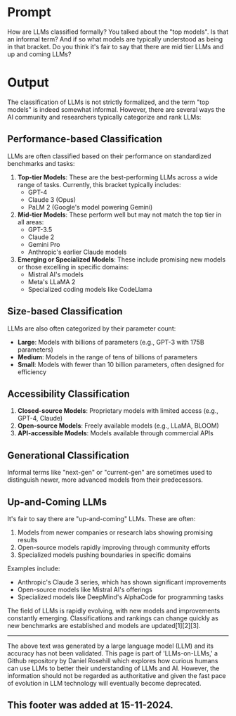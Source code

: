 # Prompt

How are LLMs classified formally? You talked about the "top models". Is that an informal term? And if so what models are typically understood as being in that bracket. Do you think it's fair to say that there are mid tier LLMs and up and coming LLMs?

# Output

The classification of LLMs is not strictly formalized, and the term "top models" is indeed somewhat informal. However, there are several ways the AI community and researchers typically categorize and rank LLMs:

## Performance-based Classification

LLMs are often classified based on their performance on standardized benchmarks and tasks:

1. **Top-tier Models**: These are the best-performing LLMs across a wide range of tasks. Currently, this bracket typically includes:
   - GPT-4
   - Claude 3 (Opus)
   - PaLM 2 (Google's model powering Gemini)
2. **Mid-tier Models**: These perform well but may not match the top tier in all areas:
   - GPT-3.5
   - Claude 2
   - Gemini Pro
   - Anthropic's earlier Claude models
3. **Emerging or Specialized Models**: These include promising new models or those excelling in specific domains:
   - Mistral AI's models
   - Meta's LLaMA 2
   - Specialized coding models like CodeLlama

## Size-based Classification

LLMs are also often categorized by their parameter count:

- **Large**: Models with billions of parameters (e.g., GPT-3 with 175B parameters)
- **Medium**: Models in the range of tens of billions of parameters
- **Small**: Models with fewer than 10 billion parameters, often designed for efficiency

## Accessibility Classification

1. **Closed-source Models**: Proprietary models with limited access (e.g., GPT-4, Claude)
2. **Open-source Models**: Freely available models (e.g., LLaMA, BLOOM)
3. **API-accessible Models**: Models available through commercial APIs

## Generational Classification

Informal terms like "next-gen" or "current-gen" are sometimes used to distinguish newer, more advanced models from their predecessors.

## Up-and-Coming LLMs

It's fair to say there are "up-and-coming" LLMs. These are often:

1. Models from newer companies or research labs showing promising results
2. Open-source models rapidly improving through community efforts
3. Specialized models pushing boundaries in specific domains

Examples include:

- Anthropic's Claude 3 series, which has shown significant improvements
- Open-source models like Mistral AI's offerings
- Specialized models like DeepMind's AlphaCode for programming tasks

The field of LLMs is rapidly evolving, with new models and improvements constantly emerging. Classifications and rankings can change quickly as new benchmarks are established and models are updated\[1]\[2]\[3].

---

The above text was generated by a large language model (LLM) and its accuracy has not been validated. This page is part of 'LLMs-on-LLMs,' a Github repository by Daniel Rosehill which explores how curious humans can use LLMs to better their understanding of LLMs and AI. However, the information should not be regarded as authoritative and given the fast pace of evolution in LLM technology will eventually become deprecated. 

This footer was added at 15-11-2024.
---